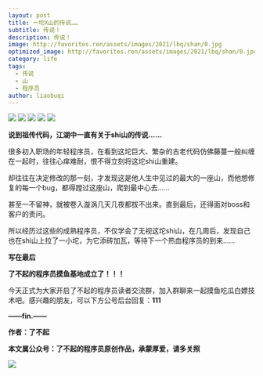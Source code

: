 ```yaml
---
layout: post
title: 一坨X山的传说……
subtitle: 传说！
description: 传说！
image: http://favorites.ren/assets/images/2021/lbq/shan/0.jpg
optimized_image: http://favorites.ren/assets/images/2021/lbq/shan/0.jpg
category: life
tags:
  - 传说
  - 山
  - 程序员
author: liaobuqi
---
```


![](http://favorites.ren/assets/images/2021/cartoon/bianbie/640.jpeg)
![](http://favorites.ren/assets/images/2021/lbq/shan/640.jpeg)
![](http://favorites.ren/assets/images/2021/lbq/shan/640-1.jpeg)
![](http://favorites.ren/assets/images/2021/lbq/shan/640-2.jpeg)
![](http://favorites.ren/assets/images/2021/lbq/shan/640-3.jpeg)

**说到祖传代码，江湖中一直有关于shi山的传说……**

很多初入职场的年轻程序员，在看到这坨巨大、繁杂的古老代码仿佛藤蔓一般纠缠在一起时，往往心痒难耐，恨不得立刻将这坨shi山重建。

却往往在决定修改的那一刻，才发现这是他人生中见过的最大的一座山，而他想修复的每一个bug，都得蹚过这座山，爬到最中心去……

甚至一不留神，就被卷入漩涡几天几夜都拔不出来。直到最后，还得面对boss和客户的责问。

所以经历过这些的成熟程序员，不仅学会了无视这坨shi山，在几周后，发现自己也在shi山上拉了一小坨，为它添砖加瓦，等待下一个热血程序员的到来……

**写在最后**

**了不起的程序员摸鱼基地成立了！！！**

今天正式为大家开启了不起的程序员读者交流群，加入群聊来一起摸鱼吃瓜白嫖技术吧。感兴趣的朋友，可以下方公号后台回复：**111**

**——fin.——**

**作者：了不起**

**本文属公众号：了不起的程序员原创作品，承蒙厚爱，请多关照**

![](http://favorites.ren/assets/images/2021/lbq/moyu/640-3.jpeg)

